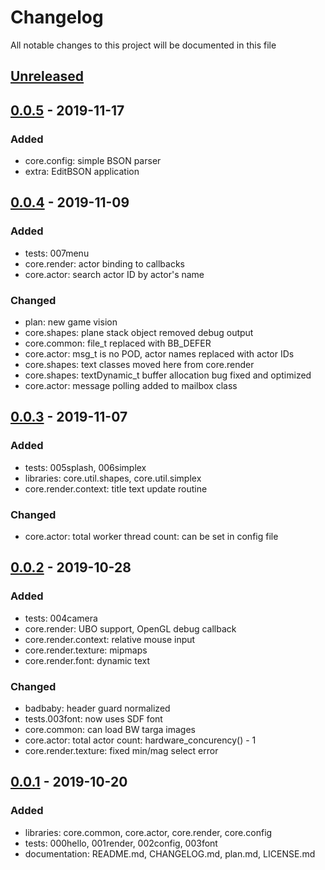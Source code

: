 # Changelog

All notable changes to this project will be documented in this file

## [Unreleased]

## [0.0.5] - 2019-11-17
### Added
- core.config: simple BSON parser
- extra: EditBSON application

## [0.0.4] - 2019-11-09
### Added
- tests: 007menu
- core.render: actor binding to callbacks
- core.actor: search actor ID by actor's name

### Changed
- plan: new game vision
- core.shapes: plane stack object removed debug output
- core.common: file_t replaced with BB_DEFER
- core.actor: msg_t is no POD, actor names replaced with actor IDs
- core.shapes: text classes moved here from core.render
- core.shapes: textDynamic_t buffer allocation bug fixed and optimized
- core.actor: message polling added to mailbox class

## [0.0.3] - 2019-11-07
### Added
- tests: 005splash, 006simplex
- libraries: core.util.shapes, core.util.simplex
- core.render.context: title text update routine

### Changed
- core.actor: total worker thread count: can be set in config file

## [0.0.2] - 2019-10-28
### Added
- tests: 004camera 
- core.render: UBO support, OpenGL debug callback
- core.render.context: relative mouse input
- core.render.texture: mipmaps
- core.render.font: dynamic text

### Changed
- badbaby: header guard normalized
- tests.003font: now uses SDF font
- core.common: can load BW targa images
- core.actor: total actor count: hardware_concurency() - 1
- core.render.texture: fixed min/mag select error

## [0.0.1] - 2019-10-20
### Added
- libraries: core.common, core.actor, core.render, core.config
- tests: 000hello, 001render, 002config, 003font
- documentation: README.md, CHANGELOG.md, plan.md, LICENSE.md

[Unreleased]: https://github.com/masscry/badbaby/compare/v0.0.5...HEAD
[0.0.5]: https://github.com/masscry/badbaby/releases/tag/v0.0.5
[0.0.4]: https://github.com/masscry/badbaby/releases/tag/v0.0.4
[0.0.3]: https://github.com/masscry/badbaby/releases/tag/v0.0.3
[0.0.2]: https://github.com/masscry/badbaby/releases/tag/v0.0.2
[0.0.1]: https://github.com/masscry/badbaby/releases/tag/v0.0.1
